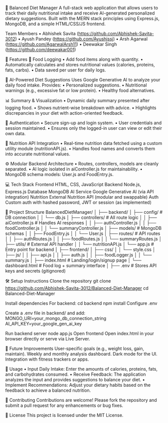 🥗 Balanced Diet Manager
A full-stack web application that allows users to track their daily nutritional intake and receive AI-generated personalized dietary suggestions. Built with the MERN stack principles using Express.js, MongoDB, and a simple HTML/CSS/JS frontend.

Team Members 
•	Abhishek Savita (https://github.com/Abhishek-Savita-3012)
•	Ayush Pandey (https://github.com/Ayushjssj)
•	Arsh Agarwal (https://github.com/AgarwalArsh11)
•	Deewakar Singh (https://github.com/deewakar001)

📌 Features
🧾 Food Logging
•	Add food items along with quantity.
•	Automatically calculates and stores nutritional values (calories, proteins, fats, carbs).
•	Data saved per user for daily logs.

🧠 AI-Powered Diet Suggestions
Uses Google Generative AI to analyze your daily food intake.
Provides:
•	Personalized suggestions.
•	Nutritional warnings (e.g., excessive fat or low protein).
•	Healthy food alternatives.

📊 Summary & Visualization
•	Dynamic daily summary presented after logging food.
•	Shows nutrient-wise breakdown with advice.
•	Highlights discrepancies in your diet with action-oriented feedback.

🔐 Authentication
•	Secure sign-up and login system.
•	User credentials and session maintained.
•	Ensures only the logged-in user can view or edit their own data.

🔗 Nutrition API Integration
•	Real-time nutrition data fetched using a custom utility module (nutritionAPI.js).
•	Handles food names and converts them into accurate nutritional values.

⚙️ Modular Backend Architecture
•	Routes, controllers, models are cleanly separated.
•	AI logic isolated in aiController.js for maintainability.
•	MongoDB schema models: User.js and FoodEntry.js.

💻 Tech Stack
Frontend	HTML, CSS, JavaScript
Backend	Node.js, Express.js
Database	MongoDB
AI Service	Google Generative AI (via API integration)
Nutrition	External Nutrition API (modular and swappable)
Auth	               Custom auth with hashed password, JWT or session (as implemented)

📁 Project Structure
BalancedDietManager/
│
├── backend/
│   ├── config/                        # DB connection
│   │   └── db.js
│   ├── controllers/               # All route logic
│   │   ├── aiController.js      # Handles AI responses
│   │   ├── authController.js
│   │   ├── foodController.js
│   │   └── summaryController.js
│   ├── models/                    # MongoDB schemas
│   │   ├── FoodEntry.js
│   │   └── User.js
│   ├── routes/                    # API routes
│   │   ├── authRoutes.js
│   │   ├── foodRoutes.js
│   │   └── summaryRoutes.js
│   ├── utils/                       # External API handler
│   │   └── nutritionAPI.js
│   └── app.js                       # Entry point for backend
│
├── frontend/
│   ├── css/
│   │   └── style.css
│   ├── js/
│   │   ├── api.js
│   │   ├── auth.js
│   │   ├── foodLogger.js
│   │   └── summary.js
│   ├── index.html                # Landing/login/signup page
│   └── dashboard.html         # Food log + summary interface
│
├── .env                                 # Stores API keys and secrets (gitignored)

🛠️ Setup Instructions
Clone the repository
git clone https://github.com/Abhishek-Savita-3012/Balanced-Diet-Manager
cd Balanced-Diet-Manager

Install dependencies
For backend:
cd backend
npm install
Configure .env

Create a  .env file in backend/ and add:
MONGO_URI=your_mongo_db_connection_string
AI_API_KEY=your_google_gen_ai_key

Run backend server
node app.js
Open frontend Open index.html in your browser directly or serve via Live Server.

🔮 Future Improvements
User-specific goals (e.g., weight loss, gain, maintain).
Weekly and monthly analysis dashboard.
Dark mode for the UI.
Integration with fitness trackers or apps.

📌 Usage
•	Input Daily Intake: Enter the amounts of calories, proteins, fats, and carbohydrates consumed.
•	Receive Feedback: The application analyzes the input and provides suggestions to balance your diet.
•	Implement Recommendations: Adjust your dietary habits based on the feedback to achieve a balanced nutrition.

🤝 Contributing
Contributions are welcome! Please fork the repository and submit a pull request for any enhancements or bug fixes.

📄 License
This project is licensed under the MIT License.
